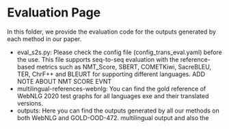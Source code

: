 # Evaluation Page

In this folder, we provide the evaluation code for the  outputs generated by each method in our paper.

- eval_s2s.py: Please check the config file (config_trans_eval.yaml) before the use. This file supports seq-to-seq evaluation with the reference-based metrics such as NMT_Score, SBERT, COMETKiwi, SacreBLEU, TER, ChrF++ and BLEURT for supporting different languages. ADD NOTE ABOUT NMT SCORE EVNT
- multilingual-references-webnlg: You can find the gold reference of WebNLG  2020 test graphs for all languages exe and their translated versions.
- outputs: Here you can find the outputs generated by all our methods on both WebNLG and GOLD-OOD-472.
multilingual output  and also the
